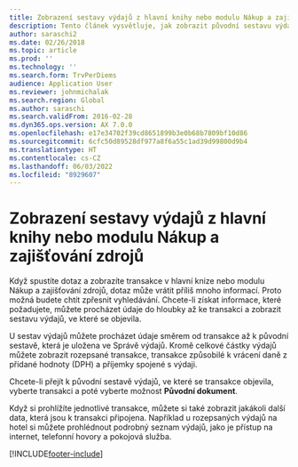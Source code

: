 ```yaml
---
title: Zobrazení sestavy výdajů z hlavní knihy nebo modulu Nákup a zajišťování zdrojů
description: Tento článek vysvětluje, jak zobrazit původní sestavu výdajů, na které se nacházela transakce.
author: saraschi2
ms.date: 02/26/2018
ms.topic: article
ms.prod: ''
ms.technology: ''
ms.search.form: TrvPerDiems
audience: Application User
ms.reviewer: johnmichalak
ms.search.region: Global
ms.author: saraschi
ms.search.validFrom: 2016-02-28
ms.dyn365.ops.version: AX 7.0.0
ms.openlocfilehash: e17e34702f39cd8651899b3e0b68b7809bf10d86
ms.sourcegitcommit: 6cfc50d89528df977a8f6a55c1ad39d99800d9b4
ms.translationtype: HT
ms.contentlocale: cs-CZ
ms.lasthandoff: 06/03/2022
ms.locfileid: "8929607"
---
```

# <a name="view-an-expense-report-from-general-ledger-or-procurement-and-sourcing"></a>Zobrazení sestavy výdajů z hlavní knihy nebo modulu Nákup a zajišťování zdrojů

Když spustíte dotaz a zobrazíte transakce v hlavní knize nebo modulu Nákup a zajišťování zdrojů, dotaz může vrátit příliš mnoho informací. Proto možná budete chtít zpřesnit vyhledávání. Chcete-li získat informace, které požadujete, můžete procházet údaje do hloubky až ke transakci a zobrazit sestavu výdajů, ve které se objevila.

U sestav výdajů můžete procházet údaje směrem od transakce až k původní sestavě, která je uložena ve Správě výdajů. Kromě celkové částky výdajů můžete zobrazit rozepsané transakce, transakce způsobilé k vrácení daně z přidané hodnoty (DPH) a příjemky spojené s výdaji.

Chcete-li přejít k původní sestavě výdajů, ve které se transakce objevila, vyberte transakci a poté vyberte možnost **Původní dokument**.

Když si prohlížíte jednotlivé transakce, můžete si také zobrazit jakákoli další data, která jsou k transakci připojena. Například u rozepsaných výdajů na hotel si můžete prohlédnout podrobný seznam výdajů, jako je přístup na internet, telefonní hovory a pokojová služba.


[!INCLUDE[footer-include](../includes/footer-banner.md)]